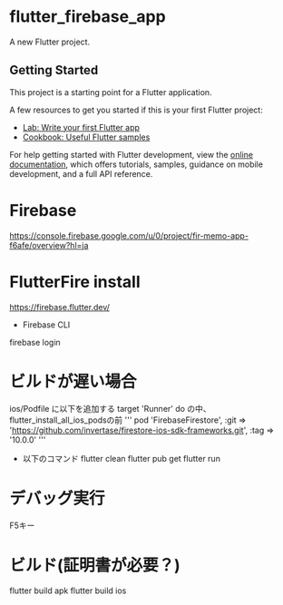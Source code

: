 # flutter_firebase_app

A new Flutter project.

## Getting Started

This project is a starting point for a Flutter application.

A few resources to get you started if this is your first Flutter project:

- [Lab: Write your first Flutter app](https://docs.flutter.dev/get-started/codelab)
- [Cookbook: Useful Flutter samples](https://docs.flutter.dev/cookbook)

For help getting started with Flutter development, view the
[online documentation](https://docs.flutter.dev/), which offers tutorials,
samples, guidance on mobile development, and a full API reference.

# Firebase
https://console.firebase.google.com/u/0/project/fir-memo-app-f6afe/overview?hl=ja

# FlutterFire install
https://firebase.flutter.dev/
+ Firebase CLI

firebase login

# ビルドが遅い場合
ios/Podfile に以下を追加する
target 'Runner' do の中、flutter_install_all_ios_podsの前
'''
pod 'FirebaseFirestore', :git => 'https://github.com/invertase/firestore-ios-sdk-frameworks.git', :tag => '10.0.0'
'''
+ 以下のコマンド
flutter clean
flutter pub get
flutter run

# デバッグ実行
F5キー

# ビルド(証明書が必要？)
flutter build apk
flutter build ios